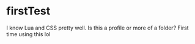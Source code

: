 # firstTest
I know Lua and CSS pretty well. Is this a profile or more of a folder? First time using this lol
